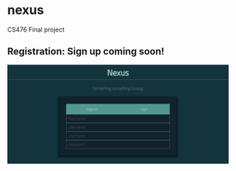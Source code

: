 # nexus
CS476 Final project

## Registration: Sign up coming soon!
![Working Image of Nexus Registration Page](https://github.com/hctob/nexus/blob/main/nexus-frontend/img/working%20image%20of%20nexus.PNG)
